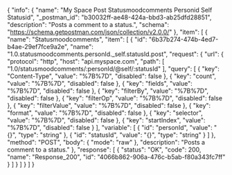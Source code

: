 {
  "info": {
    "name": "My Space Post Statusmoodcomments Personid Self Statusid",
    "_postman_id": "b30032ff-ae48-424a-bbd3-ab25dfd28851",
    "description": "Posts a comment to a status.",
    "schema": "https://schema.getpostman.com/json/collection/v2.0.0/"
  },
  "item": [
    {
      "name": "Statusmoodcomments",
      "item": [
        {
          "id": "6b37b274-474b-4ed7-b4ae-29ef7fce9a2e",
          "name": "1.0.statusmoodcomments.personId._self.statusId.post",
          "request": {
            "url": {
              "protocol": "http",
              "host": "api.myspace.com",
              "path": [
                "1.0/statusmoodcomments/:personId/@self/:statusId"
              ],
              "query": [
                {
                  "key": "Content-Type",
                  "value": "%7B%7D",
                  "disabled": false
                },
                {
                  "key": "count",
                  "value": "%7B%7D",
                  "disabled": false
                },
                {
                  "key": "fields",
                  "value": "%7B%7D",
                  "disabled": false
                },
                {
                  "key": "filterBy",
                  "value": "%7B%7D",
                  "disabled": false
                },
                {
                  "key": "filterOp",
                  "value": "%7B%7D",
                  "disabled": false
                },
                {
                  "key": "filterValue",
                  "value": "%7B%7D",
                  "disabled": false
                },
                {
                  "key": "format",
                  "value": "%7B%7D",
                  "disabled": false
                },
                {
                  "key": "selector",
                  "value": "%7B%7D",
                  "disabled": false
                },
                {
                  "key": "startIndex",
                  "value": "%7B%7D",
                  "disabled": false
                }
              ],
              "variable": [
                {
                  "id": "personId",
                  "value": "{}",
                  "type": "string"
                },
                {
                  "id": "statusId",
                  "value": "{}",
                  "type": "string"
                }
              ]
            },
            "method": "POST",
            "body": {
              "mode": "raw"
            },
            "description": "Posts a comment to a status."
          },
          "response": [
            {
              "status": "OK",
              "code": 200,
              "name": "Response_200",
              "id": "4066b862-906a-476c-b5ab-f80a343fc7ff"
            }
          ]
        }
      ]
    }
  ]
}